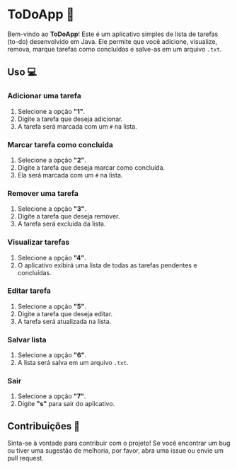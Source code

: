 # ToDoApp 📜

Bem-vindo ao **ToDoApp**! Este é um aplicativo simples de lista de tarefas (to-do) desenvolvido em Java. Ele permite que você adicione, visualize, remova, marque tarefas como concluídas e salve-as em um arquivo `.txt`.

## Uso 💻

### Adicionar uma tarefa

1. Selecione a opção **"1"**.
2. Digite a tarefa que deseja adicionar.
3. A tarefa será marcada com um `#` na lista.

### Marcar tarefa como concluída

1. Selecione a opção **"2"**.
2. Digite a tarefa que deseja marcar como concluída.
3. Ela será marcada com um `#` na lista.

### Remover uma tarefa

1. Selecione a opção **"3"**.
2. Digite a tarefa que deseja remover.
3. A tarefa será excluída da lista.

### Visualizar tarefas

1. Selecione a opção **"4"**.
2. O aplicativo exibirá uma lista de todas as tarefas pendentes e concluídas.

### Editar tarefa

1. Selecione a opção **"5"**.
2. Digite a tarefa que deseja editar.
3. A tarefa será atualizada na lista.

### Salvar lista

1. Selecione a opção **"6"**.
2. A lista será salva em um arquivo `.txt`.

### Sair

1. Selecione a opção **"7"**.
2. Digite **"s"** para sair do aplicativo.

## Contribuições 📌

Sinta-se à vontade para contribuir com o projeto! Se você encontrar um bug ou tiver uma sugestão de melhoria, por favor, abra uma issue ou envie um pull request.
